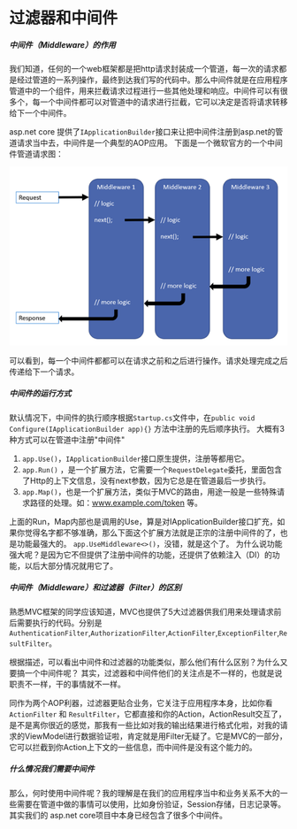 # 过滤器和中间件

##### 中间件（Middleware）的作用

我们知道，任何的一个web框架都是把http请求封装成一个管道，每一次的请求都是经过管道的一系列操作，最终到达我们写的代码中。那么中间件就是在应用程序管道中的一个组件，用来拦截请求过程进行一些其他处理和响应。中间件可以有很多个，每一个中间件都可以对管道中的请求进行拦截，它可以决定是否将请求转移给下一个中间件。

asp.net core 提供了`IApplicationBuilder`接口来让把中间件注册到asp.net的管道请求当中去，中间件是一个典型的AOP应用。 下面是一个微软官方的一个中间件管道请求图：

![image](img/11.png)

可以看到，每一个中间件都都可以在请求之前和之后进行操作。请求处理完成之后传递给下一个请求。

##### 中间件的运行方式

默认情况下，中间件的执行顺序根据`Startup.cs`文件中，在`public void Configure(IApplicationBuilder app){}` 方法中注册的先后顺序执行。
大概有3种方式可以在管道中注册"中间件"

1. `app.Use()`，`IApplicationBuilder`接口原生提供，注册等都用它。
2. `app.Run()` ，是一个扩展方法，它需要一个`RequestDelegate`委托，里面包含了Http的上下文信息，没有next参数，因为它总是在管道最后一步执行。
3. `app.Map()`，也是一个扩展方法，类似于MVC的路由，用途一般是一些特殊请求路径的处理。如：www.example.com/token 等。

上面的Run，Map内部也是调用的Use，算是对IApplicationBuilder接口扩充，如果你觉得名字都不够准确，那么下面这个扩展方法就是正宗的注册中间件的了，也是功能最强大的。
`app.UseMiddleware<>()`，没错，就是这个了。 为什么说功能强大呢？是因为它不但提供了注册中间件的功能，还提供了依赖注入（DI）的功能，以后大部分情况就用它了。

##### 中间件（Middleware）和过滤器（Filter）的区别

熟悉MVC框架的同学应该知道，MVC也提供了5大过滤器供我们用来处理请求前后需要执行的代码。分别是`AuthenticationFilter`,`AuthorizationFilter`,`ActionFilter`,`ExceptionFilter`,`ResultFilter`。

根据描述，可以看出中间件和过滤器的功能类似，那么他们有什么区别？为什么又要搞一个中间件呢？
其实，过滤器和中间件他们的关注点是不一样的，也就是说职责不一样，干的事情就不一样。

同作为两个AOP利器，过滤器更贴合业务，它关注于应用程序本身，比如你看`ActionFilter` 和 `ResultFilter`，它都直接和你的Action，ActionResult交互了，是不是离你很近的感觉，那我有一些比如对我的输出结果进行格式化啦，对我的请求的ViewModel进行数据验证啦，肯定就是用Filter无疑了。它是MVC的一部分，它可以拦截到你Action上下文的一些信息，而中间件是没有这个能力的。

##### 什么情况我们需要中间件

那么，何时使用中间件呢？我的理解是在我们的应用程序当中和业务关系不大的一些需要在管道中做的事情可以使用，比如身份验证，Session存储，日志记录等。其实我们的 asp.net core项目中本身已经包含了很多个中间件。